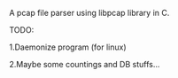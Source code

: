 A pcap file parser using libpcap library in C.

TODO:


1.Daemonize program (for linux)


2.Maybe some countings and DB stuffs...
